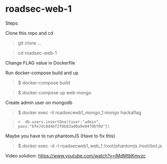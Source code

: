 # roadsec-web-1

Steps:

Clone this repo and cd

> git clone ...

> cd roadsec-web-1

Change FLAG value in Dockerfile

Run docker-compose build and up

> $ docker-compose build

> $ docker-compose up web mongo

Create admin user on mongodb
> $ docker exec -it roadsecweb1_mongo_1 mongo hackaflag

> `>  db.users.insertOne({user:"admin", pass:"bfe7dc0d4bf2f0b83ad0a9e04f0bf0d"})`

Maybe you have to run phantomJS (Have to fix this)
> $ docker exec -d -t roadsecweb1_web_1 /root/phantomjs /root/bot.js

Video solution:
https://www.youtube.com/watch?v=iMdMtbKmvzc
